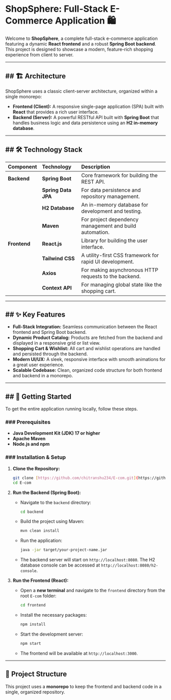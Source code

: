 # ShopSphere: Full-Stack E-Commerce Application 🛍️

Welcome to **ShopSphere**, a complete full-stack e-commerce application featuring a dynamic **React frontend** and a robust **Spring Boot backend**. This project is designed to showcase a modern, feature-rich shopping experience from client to server.



---

## ## 🏗️ Architecture

ShopSphere uses a classic client-server architecture, organized within a single monorepo:

* **Frontend (Client):** A responsive single-page application (SPA) built with **React** that provides a rich user interface.
* **Backend (Server):** A powerful RESTful API built with **Spring Boot** that handles business logic and data persistence using an **H2 in-memory database**.

---

## ## 🛠️ Technology Stack

| Component  | Technology      | Description                                                 |
| :--------- | :-------------- | :---------------------------------------------------------- |
| **Backend** | **Spring Boot** | Core framework for building the REST API.                   |
|            | **Spring Data JPA** | For data persistence and repository management.             |
|            | **H2 Database** | An in-memory database for development and testing.        |
|            | **Maven** | For project dependency management and build automation.       |
| **Frontend** | **React.js** | Library for building the user interface.                    |
|            | **Tailwind CSS** | A utility-first CSS framework for rapid UI development.     |
|            | **Axios** | For making asynchronous HTTP requests to the backend.       |
|            | **Context API** | For managing global state like the shopping cart.           |

---

## ## ✨ Key Features

* **Full-Stack Integration:** Seamless communication between the React frontend and Spring Boot backend.
* **Dynamic Product Catalog:** Products are fetched from the backend and displayed in a responsive grid or list view.
* **Shopping Cart & Wishlist:** All cart and wishlist operations are handled and persisted through the backend.
* **Modern UI/UX:** A sleek, responsive interface with smooth animations for a great user experience.
* **Scalable Codebase:** Clean, organized code structure for both frontend and backend in a monorepo.

---

## ## 🚀 Getting Started

To get the entire application running locally, follow these steps.

### ### Prerequisites

* **Java Development Kit (JDK) 17 or higher**
* **Apache Maven**
* **Node.js and npm**

### ### Installation & Setup

1.  **Clone the Repository:**
    ```bash
    git clone [https://github.com/chitranshu234/E-com.git](https://github.com/chitranshu234/E-com.git)
    cd E-com
    ```

2.  **Run the Backend (Spring Boot):**
    * Navigate to the `backend` directory:
        ```bash
        cd backend
        ```
    * Build the project using Maven:
        ```bash
        mvn clean install
        ```
    * Run the application:
        ```bash
        java -jar target/your-project-name.jar
        ```
    * The backend server will start on `http://localhost:8080`. The H2 database console can be accessed at `http://localhost:8080/h2-console`.

3.  **Run the Frontend (React):**
    * Open a **new terminal** and navigate to the `frontend` directory from the root `E-com` folder:
        ```bash
        cd frontend
        ```
    * Install the necessary packages:
        ```bash
        npm install
        ```
    * Start the development server:
        ```bash
        npm start
        ```
    * The frontend will be available at `http://localhost:3000`.

---

## 📁 Project Structure

This project uses a **monorepo** to keep the frontend and backend code in a single, organized repository.
